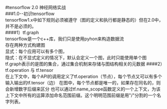 #tensorflow 2.0 神经网络实战  
###1.0--初识tensorflow  
tensorflow1.x中如下规则必须被遵守（图的定义和执行都是静态的）但在2.0中，并不是必须的。  
####1）tf.graph  
    tensorflow是一个c++库，我们只是使用pyhon来构造数据流    
    存在两种方式构建图  
      显式：每个应用可以有多个图，  
      隐式：在不显式定义的情况下，默认会定义一个图，此时只能使用单个图   
    tf.graph表示的是图的集合，通过集合机制来存储与图结构相关的元数据 
####2）tf.operation 与 tf.tensor  
    在上下文中，每个API的调用定义了tf.operation（节点），每个节点又可以有多个输入输出的tf.tensor（边）
    在图中，每个节点都是唯一的，如果存在同名的，则会新增数字后缀来区分
    也可以通过tf.name_scope函数定义的一个上下文，为该上下文中所有的运算添加命名范围前缀。这个明明范围前缀是用"/"分割的一个名字列表。
